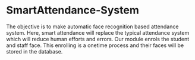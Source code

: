 # SmartAttendance-System
The objective is to make automatic face recognition based attendance system. Here, smart attendance will replace the typical attendance system which will reduce human efforts and errors. Our module enrols the student and staff face. This enrolling is a onetime process and their faces will be stored in the database.
